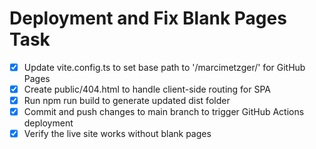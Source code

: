 # Deployment and Fix Blank Pages Task

- [x] Update vite.config.ts to set base path to '/marcimetzger/' for GitHub Pages
- [x] Create public/404.html to handle client-side routing for SPA
- [x] Run npm run build to generate updated dist folder
- [x] Commit and push changes to main branch to trigger GitHub Actions deployment
- [x] Verify the live site works without blank pages
